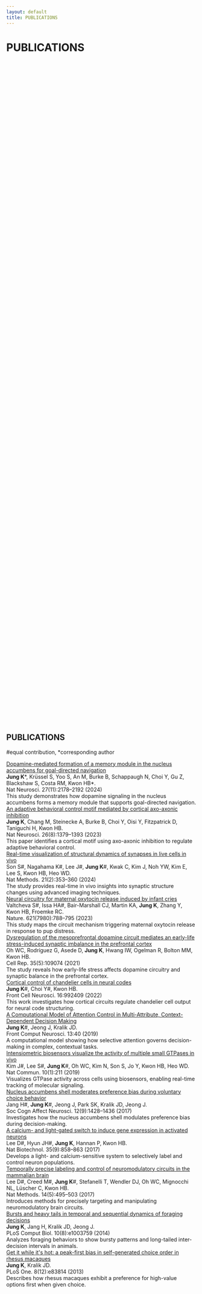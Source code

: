 ```yaml
---
layout: default
title: PUBLICATIONS
---
```


<div class="hero" style="background-image: url('/images/publications.png'); height: 45vh;">
  <h1>PUBLICATIONS</h1>
</div>

<section class="content-section">
<div class="container">
<h1>PUBLICATIONS</h1>
<p class="note">#equal contribution, *corresponding author</p>
<!-- Insert publication entries below this line in unified format -->
<!-- Example Entry -->
<div class="pub">
<img alt="" src="/path/to/thumbnail.jpg"/>
<div class="pub-content">
<div class="pub-title">
<a href="https://www.nature.com/articles/s41593-024-01770-9" target="_blank">
          Dopamine-mediated formation of a memory module in the nucleus accumbens for goal-directed navigation
        </a>
</div>
<div class="pub-authors">
<strong>Jung K</strong>*, Krüssel S, Yoo S, An M, Burke B, Schappaugh N, Choi Y, Gu Z, Blackshaw S, Costa RM, Kwon HB*.
      </div>
<div class="pub-journal">
        Nat Neurosci. 27(11):2178–2192 (2024)
      </div>
<div class="pub-summary">
        This study demonstrates how dopamine signaling in the nucleus accumbens forms a memory module that supports goal-directed navigation.
      </div>
</div>
</div>
<div class="pub">
<img alt="" src="/path/to/thumbnail.jpg"/>
<div class="pub-content">
<div class="pub-title">
<a href="https://www.nature.com/articles/s41593-023-01380-x" target="_blank">
          An adaptive behavioral control motif mediated by cortical axo-axonic inhibition
        </a>
</div>
<div class="pub-authors">
<strong>Jung K</strong>, Chang M, Steinecke A, Burke B, Choi Y, Oisi Y, Fitzpatrick D, Taniguchi H, Kwon HB.
      </div>
<div class="pub-journal">
        Nat Neurosci. 26(8):1379–1393 (2023)
      </div>
<div class="pub-summary">
        This paper identifies a cortical motif using axo-axonic inhibition to regulate adaptive behavioral control.
      </div>
</div>
</div>
<div class="pub">
<img alt="" src="/path/to/thumbnail.jpg"/>
<div class="pub-content">
<div class="pub-title">
<a href="https://www.nature.com/articles/s41592-023-02122-4" target="_blank">
          Real-time visualization of structural dynamics of synapses in live cells in vivo
        </a>
</div>
<div class="pub-authors">
        Son S#, Nagahama K#, Lee J#, <strong>Jung K</strong>#, Kwak C, Kim J, Noh YW, Kim E, Lee S, Kwon HB, Heo WD.
      </div>
<div class="pub-journal">
        Nat Methods. 21(2):353–360 (2024)
      </div>
<div class="pub-summary">
        The study provides real-time in vivo insights into synaptic structure changes using advanced imaging techniques.
      </div>
</div>
</div>
<div class="pub">
<img alt="" src="/path/to/thumbnail.jpg"/>
<div class="pub-content">
<div class="pub-title">
<a href="https://www.nature.com/articles/s41586-023-06540-4" target="_blank">
          Neural circuitry for maternal oxytocin release induced by infant cries
        </a>
</div>
<div class="pub-authors">
        Valtcheva S#, Issa HA#, Bair-Marshall CJ, Martin KA, <strong>Jung K</strong>, Zhang Y, Kwon HB, Froemke RC.
      </div>
<div class="pub-journal">
        Nature. 621(7980):788–795 (2023)
      </div>
<div class="pub-summary">
        This study maps the circuit mechanism triggering maternal oxytocin release in response to pup distress.
      </div>
</div>
</div>
<div class="pub">
<img alt="" src="/path/to/thumbnail.jpg"/>
<div class="pub-content">
<div class="pub-title">
<a href="https://www.sciencedirect.com/science/article/pii/S2211124721004058?via%3Dihub" target="_blank">
          Dysregulation of the mesoprefrontal dopamine circuit mediates an early-life stress-induced synaptic imbalance in the prefrontal cortex
        </a>
</div>
<div class="pub-authors">
        Oh WC, Rodríguez G, Asede D, <strong>Jung K</strong>, Hwang IW, Ogelman R, Bolton MM, Kwon HB.
      </div>
<div class="pub-journal">
        Cell Rep. 35(5):109074 (2021)
      </div>
<div class="pub-summary">
        The study reveals how early-life stress affects dopamine circuitry and synaptic balance in the prefrontal cortex.
      </div>
</div>
</div>
<div class="pub">
<img alt="" src="/path/to/thumbnail.jpg"/>
<div class="pub-content">
<div class="pub-title">
<a href="https://www.frontiersin.org/journals/cellular-neuroscience/articles/10.3389/fncel.2022.992409/full" target="_blank">
          Cortical control of chandelier cells in neural codes
        </a>
</div>
<div class="pub-authors">
<strong>Jung K</strong>#, Choi Y#, Kwon HB.
      </div>
<div class="pub-journal">
        Front Cell Neurosci. 16:992409 (2022)
      </div>
<div class="pub-summary">
        This work investigates how cortical circuits regulate chandelier cell output for neural code structuring.
      </div>
</div>
</div>
<div class="pub">
<img alt="" src="/path/to/thumbnail.jpg"/>
<div class="pub-content">
<div class="pub-title">
<a href="https://www.frontiersin.org/journals/computational-neuroscience/articles/10.3389/fncom.2019.00040/full" target="_blank">
          A Computational Model of Attention Control in Multi-Attribute, Context-Dependent Decision Making
        </a>
</div>
<div class="pub-authors">
<strong>Jung K</strong>#, Jeong J, Kralik JD.
      </div>
<div class="pub-journal">
        Front Comput Neurosci. 13:40 (2019)
      </div>
<div class="pub-summary">
        A computational model showing how selective attention governs decision-making in complex, contextual tasks.
      </div>
</div>
</div>
<div class="pub">
<img alt="" src="/path/to/thumbnail.jpg"/>
<div class="pub-content">
<div class="pub-title">
<a href="https://www.nature.com/articles/s41467-018-08217-3" target="_blank">
          Intensiometric biosensors visualize the activity of multiple small GTPases in vivo
        </a>
</div>
<div class="pub-authors">
        Kim J#, Lee S#, <strong>Jung K</strong>#, Oh WC, Kim N, Son S, Jo Y, Kwon HB, Heo WD.
      </div>
<div class="pub-journal">
        Nat Commun. 10(1):211 (2019)
      </div>
<div class="pub-summary">
        Visualizes GTPase activity across cells using biosensors, enabling real-time tracking of molecular signaling.
      </div>
</div>
</div>
<div class="pub">
<img alt="" src="/path/to/thumbnail.jpg"/>
<div class="pub-content">
<div class="pub-title">
<a href="https://doi.org/10.1093/scan/nsx072" target="_blank">
          Nucleus accumbens shell moderates preference bias during voluntary choice behavior
        </a>
</div>
<div class="pub-authors">
        Jang H#, <strong>Jung K</strong>#, Jeong J, Park SK, Kralik JD, Jeong J.
      </div>
<div class="pub-journal">
        Soc Cogn Affect Neurosci. 12(9):1428–1436 (2017)
      </div>
<div class="pub-summary">
        Investigates how the nucleus accumbens shell modulates preference bias during decision-making.
      </div>
</div>
</div>
<div class="pub">
<img alt="" src="/path/to/thumbnail.jpg"/>
<div class="pub-content">
<div class="pub-title">
<a href="https://www.nature.com/articles/nbt.3902" target="_blank">
          A calcium- and light-gated switch to induce gene expression in activated neurons
        </a>
</div>
<div class="pub-authors">
        Lee D#, Hyun JH#, <strong>Jung K</strong>, Hannan P, Kwon HB.
      </div>
<div class="pub-journal">
        Nat Biotechnol. 35(9):858–863 (2017)
      </div>
<div class="pub-summary">
        Develops a light- and calcium-sensitive system to selectively label and control neuron populations.
      </div>
</div>
</div>
<div class="pub">
<img alt="" src="/path/to/thumbnail.jpg"/>
<div class="pub-content">
<div class="pub-title">
<a href="https://www.nature.com/articles/nmeth.4234" target="_blank">
          Temporally precise labeling and control of neuromodulatory circuits in the mammalian brain
        </a>
</div>
<div class="pub-authors">
        Lee D#, Creed M#, <strong>Jung K</strong>#, Stefanelli T, Wendler DJ, Oh WC, Mignocchi NL, Lüscher C, Kwon HB.
      </div>
<div class="pub-journal">
        Nat Methods. 14(5):495–503 (2017)
      </div>
<div class="pub-summary">
        Introduces methods for precisely targeting and manipulating neuromodulatory brain circuits.
      </div>
</div>
</div>
<div class="pub">
<img alt="" src="/path/to/thumbnail.jpg"/>
<div class="pub-content">
<div class="pub-title">
<a href="https://doi.org/10.1371/journal.pcbi.1003759" target="_blank">
          Bursts and heavy tails in temporal and sequential dynamics of foraging decisions
        </a>
</div>
<div class="pub-authors">
<strong>Jung K</strong>, Jang H, Kralik JD, Jeong J.
      </div>
<div class="pub-journal">
        PLoS Comput Biol. 10(8):e1003759 (2014)
      </div>
<div class="pub-summary">
        Analyzes foraging behaviors to show bursty patterns and long-tailed inter-decision intervals in animals.
      </div>
</div>
</div>
<div class="pub">
<img alt="" src="/path/to/thumbnail.jpg"/>
<div class="pub-content">
<div class="pub-title">
<a href="https://doi.org/10.1371/journal.pone.0083814" target="_blank">
          Get it while it's hot: a peak-first bias in self-generated choice order in rhesus macaques
        </a>
</div>
<div class="pub-authors">
<strong>Jung K</strong>, Kralik JD.
      </div>
<div class="pub-journal">
        PLoS One. 8(12):e83814 (2013)
      </div>
<div class="pub-summary">
        Describes how rhesus macaques exhibit a preference for high-value options first when given choice.
      </div>
</div>
</div>
</div>
</section>
